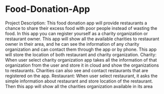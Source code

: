# Food-Donation-App

Project Description:
This food donation app will provide restaurants a chance to share their excess 
food with poor people instead of wasting the food. 
In this app you can register yourself as a charity organization or restaurant 
owner. This app will show all the available charities to restaurant owner in their 
area, and he can see the information of any charity organization and can contact 
them through the app or by phone.
This app will store the location of both restaurant and charity organization.
Charity:
When user select charity organization app takes all the information of that 
organization from the user and store it in cloud and show the organizations to 
restaurants. Charities can also see and contact restaurants that are registered 
on the app.
Restaurant:
When user select restaurant, it asks the simple information about restaurant 
and store location of the restaurant. Then this app will show all the charities 
organization available in its area
